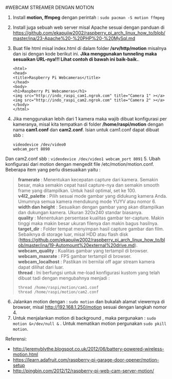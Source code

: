 #WEBCAM STREAMER DENGAN MOTION
1.	Install **motion, ffmpeg** dengan perintah	: `sudo pacman -S motion ffmpeg`
2.	Install juga sebuah web server misal Apache sesuai dengan panduan di https://github.com/ekapujiw2002/raspberry_pi_arch_linux_how_to/blob/master/ina/23-Apache%20-%20PHP%20-%20MySql.md
3.	Buat file html misal index.html di dalam folder **/srv/http/motion** misalnya dan isi dengan kode berikut ini. **Jika menggunakan tunneling maka sesuaikan URL-nya!!! Lihat contoh di bawah ini baik-baik.**.
	```
	<html>
	<head>
	<title>Raspberry Pi Webcameras</title>
	</head>
	<body>
	<h1>Raspberry Pi Webcameras</h1>
	<img src="http://indo_raspi_cam1.ngrok.com" title="Camera 1" ></a>
	<img src="http://indo_raspi_cam2.ngrok.com" title="Camera 2" ></a>	
	</body>
	</html>
	```
	
4.	Jika menggunakan lebih dari 1 kamera maka wajib dibuat konfigurasi per kameranya, misal kita tempatkan di folder **/home/raspi/motion** dengan nama **cam1.conf** dan **cam2.conf**. Isian untuk cam1.conf dapat dibuat sbb :
	```
	videodevice /dev/video0
	webcam_port 8090
	```
Dan cam2.conf sbb :
	```
	videodevice /dev/video1
	webcam_port 8091
	```
5. Ubah konfigurasi dari motion dengan mengedit file /etc/motion/motion.conf. Beberapa item yang perlu disesuaikan yaitu :
> **framerate** : Menentukan kecepatan capture dari kamera. Semakin besar, maka semakin cepat hasil capture-nya dan semakin smooth frame yang ditampilkan. Untuk hasil optimal, set ke 100.  
> **v4l2_palette** : Pilih sesuai mode gambar yang didukung kamera Anda. Umumnya semua kamera mendukung mode YUYV atau nomor 6.  
> **width dan height** : Sesuaikan dengan gambar yang akan ditampilkan dan dukungan kamera. Ukuran 320x240 standar biasanya.  
> **quality** : Menentukan persentase kualitas gambar ter-capture. Makin tinggi maka makin besar ukuran filenya dan makin bagus hasilnya.  
> **target_dir** : Folder tempat menyimpan hasil capture gambar dan film. Sebaiknya di storage luar, misal HDD atau flash disk (https://github.com/ekapujiw2002/raspberry_pi_arch_linux_how_to/blob/master/ina/19-Automount%20external%20drive.md).  
> **webcam_quality** : Kualitas gambar yang tertampil di browser.  
> **webcam_maxrate** : FPS gambar tertampil di browser.  
> **webcam_localhost** : Pastikan ini bernilai off agar stream kamera dapat dilihat dari luar.  
> **thread** : Ini berfungsi untuk me-load konfigurasi kustom yang telah dibuat tadi dengan mengubahnya menjadi :
> 	```
> 	thread /home/raspi/motion/cam1.conf
> 	thread /home/raspi/motion/cam2.conf
> 	```

6. Jalankan motion dengan : `sudo motion` dan bukalah alamat viewernya di browser, misal http://192.168.1.250/motion sesuai dengan langkah nomor 4.
7. Untuk menjalankan motion di background , maka pergunakan : `sudo motion &>/dev/null &` . Untuk mematikan motion pergunakan `sudo pkill motion`.

Referensi:
 - http://jeremyblythe.blogspot.co.uk/2012/06/battery-powered-wireless-motion.html
 - https://learn.adafruit.com/raspberry-pi-garage-door-opener/motion-setup
 - http://pingbin.com/2012/12/raspberry-pi-web-cam-server-motion/

